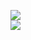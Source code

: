 [![](https://img.shields.io/badge/Made%20With-Github%20Spray-lightgrey.svg?style=for-the-badge&logo=github)](https://github.com/Annihil/github-spray#30103)  
[![](https://i.imgur.com/2DrTn0Z.gif)](https://github.com/Annihil/github-spray)